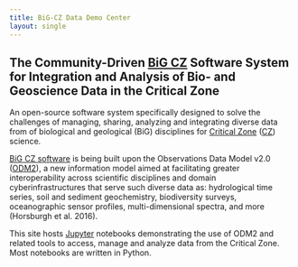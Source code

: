 ```yaml
---
title: BiG-CZ Data Demo Center
layout: single
---
```


## The Community-Driven [BiG CZ](https://bigcz.org) Software System for Integration and Analysis of Bio- and Geoscience Data in the Critical Zone

An open-source software system specifically designed to solve the challenges of managing, sharing, analyzing and integrating diverse data from of biological and geological (BiG) disciplines for [Critical Zone](http://criticalzone.org/national/research/the-critical-zone-1national/) ([CZ](http://www.czen.org)) science.

[BiG CZ software](https://github.com/BiG-CZ) is being built upon the Observations Data Model v2.0 ([ODM2](http://odm2.org)), a new information model aimed at facilitating greater interoperability across scientific disciplines and domain cyberinfrastructures that serve such diverse data as: hydrological time series, soil and sediment geochemistry, biodiversity surveys, oceanographic sensor profiles, multi-dimensional spectra, and more (Horsburgh et al. 2016).

This site hosts [Jupyter](http://jupyter.org) notebooks demonstrating the use of ODM2 and related tools to access, manage and analyze data from the Critical Zone. Most notebooks are written in Python.
